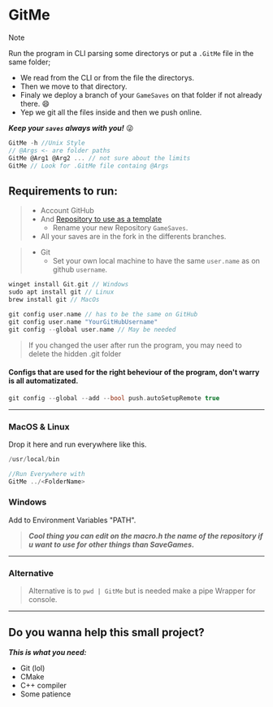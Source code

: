 # GitMe

> [!NOTE]
> Run the program in CLI parsing some directorys or put a `.GitMe` file in the same folder;
>
> - We read from the CLI or from the file the directorys.
> - Then we move to that directory.
> - Finaly we deploy a branch of your `GameSaves` on that folder if not already there. 😄
> - Yep we git all the files inside and then we push online.
>
> **_Keep your `saves` always with you!_** 😜

```c
GitMe -h //Unix Style
// @Args <- are folder paths
GitMe @Arg1 @Arg2 ... // not sure about the limits
GitMe // Look for .GitMe file containg @Args
```

## Requirements to run:

> - Account GitHub
> - And [Repository to use as a template](https://github.com/Raven-s-Soul/GitMeTemplate)
>   - Rename your new Repository `GameSaves`.
> - All your saves are in the fork in the differents branches.

> - Git
>   - Set your own local machine to have the same `user.name` as on github `username`.

```c
winget install Git.git // Windows
sudo apt install git // Linux
brew install git // MacOs
```

```c
git config user.name // has to be the same on GitHub
git config user.name "YourGitHubUsername"
git config --global user.name // May be needed
```

> If you changed the user after run the program, you may need to delete the hidden .git folder

#### Configs that are used for the right beheviour of the program, don't warry is all automatizated.

```c
git config --global --add --bool push.autoSetupRemote true
```

---

### MacOS & Linux

Drop it here and run everywhere like this.

```c
/usr/local/bin

//Run Everywhere with
GitMe ../<FolderName>
```

### Windows

Add to Environment Variables "PATH".

> **_Cool thing you can edit on the macro.h the name of the repository if u want to use for other things than SaveGames._**

---

### Alternative

> Alternative is to `pwd | GitMe` but is needed make a pipe Wrapper for console.

---

## Do you wanna help this small project?

**_This is what you need:_**

- Git (lol)
- CMake
- C++ compiler
- Some patience
